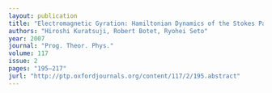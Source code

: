```yaml
---
layout: publication
title: "Electromagnetic Gyration: Hamiltonian Dynamics of the Stokes Parameters"
authors: "Hiroshi Kuratsuji, Robert Botet, Ryohei Seto"
year: 2007
journal: "Prog. Theor. Phys."
volume: 117
issue: 2
pages: "195–217"
jurl: "http://ptp.oxfordjournals.org/content/117/2/195.abstract"
---
```

